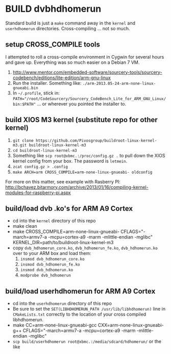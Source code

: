 BUILD dvbhdhomerun
============
Standard build is just a `make` command away in the `kernel` and `userhdhomerun`
directories. Cross-compiling ... not so much.

setup CROSS_COMPILE tools
------------
I attempted to roll a cross-compile environment in Cygwin for several hours
and gave up. Everything was so much easier on a Debian 7 VM.

1. http://www.mentor.com/embedded-software/sourcery-tools/sourcery-codebench/editions/lite-edition/arm-gnu-linux
2. Run the installer. Something like: `./arm-2013.05-24-arm-none-linux-gnueabi.bin`
3. In `~/.profile`, stick in:
`PATH="/root/CodeSourcery/Sourcery_CodeBench_Lite_for_ARM_GNU_Linux/bin:$PATH"`
... or wherever you pointed the installer to.

build XIOS M3 kernel (substitute repo for other kernel)
------------
1. `git clone https://github.com/Pivosgroup/buildroot-linux-kernel-m3.git buildroot-linux-kernel-m3`
2. `cd buildroot-linux-kernel-m3`
3. Something like `scp root@xbmc.:/proc/config.gz .` to pull down the XIOS
kernel config from your box. The password is `letmein`.
4. `zcat config.gz > .config`
5. `make ARCH=arm CROSS_COMPILE=arm-none-linux-gnueabi- oldconfig`

For more on this matter, see example with Rasberry PI:
http://bchavez.bitarmory.com/archive/2013/01/16/compiling-kernel-modules-for-raspberry-pi.aspx

build/load dvb .ko's for ARM A9 Cortex
------------
- cd into the `kernel` directory of this repo
- make clean
- make CROSS_COMPILE=arm-none-linux-gnueabi- CFLAGS="-march=armv7-a -mcpu=cortex-a9 -marm -mlittle-endian -mglibc"
KERNEL_DIR=path/to/buildroot-linux-kernel-m3
- copy `dvb_hdhomerun_core.ko`, `dvb_hdhomerun_fe.ko`, `dvb_hdhomerun.ko` over
to your ARM box and load them:
    1. `insmod dvb_hdhomerun_core.ko`
    2. `insmod dvb_hdhomerun_fe.ko`
    3. `insmod dvb_hdhomerun.ko`
    4. `modprobe dvb_hdhomerun`

build/load userhdhomerun for ARM A9 Cortex
------------
- cd into the `userhdhomerun` directory of this repo
- Be sure to set the `SET(LIBHDHOMERUN_PATH /usr/lib/libhdhomerun)` line in
`CMakeLists.txt` correctly to the location of your cross compiled libhdhomerun.
- make CC=arm-none-linux-gnueabi-gcc CXX=arm-none-linux-gnueabi-g++ CFLAGS="-march=armv7-a -mcpu=cortex-a9 -marm -mlittle-endian -mglibc"
- `scp build/userhdhomerun root@xbmc.:/media/sdcard/hdhomerun/` or the like
